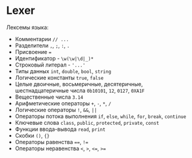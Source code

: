 # Lexer

Лексемы языка:

- Комментарии `// ...`
- Разделители `,`, `;`, `:`, `.`
- Присвоение `=`
- Идентификатор - `\w(\w|\d|_)*`
- Строковый литерал - `'...'`
- Типы данных `int`, `double`, `bool`, `string`
- Логические константы `true`, `false`
- Целые двоичные, восьмеричные, десятеричные, шестнадцатеричные числа `0b10101`, `12`, `0127`, `0XA1F`
- Вещественные числа `3.14`
- Арифметические операторы `+`, `-`, `*`, `/`
- Логические операторы `!`, `&&`, `||`
- Операторы потока выполнения `if`, `else`, `while`, `for`, `break`, `continue`
- Ключевые слова `class`, `public`, `protected`, `private`, `const`
- Функции ввода-вывода `read`, `print`
- Скобки `()`, `{}`
- Операторы равенства `==`, `!=`
- Операторы неравенства `<`, `>`, `<=`, `>=`
